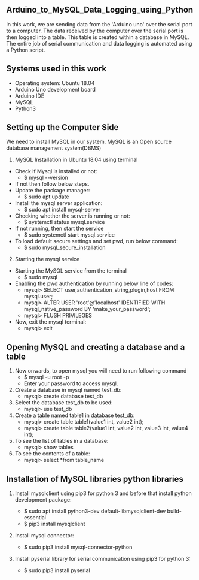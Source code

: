 ## Arduino_to_MySQL_Data_Logging_using_Python

In this work, we are sending data from the 'Arduino uno' over the serial port to a computer. The data received by the computer over the serial port is then logged into a table. This table is created within a database in MySQL. The entire job of serial communication and data logging is automated using a Python script.

## Systems used in this work

- Operating system: Ubuntu 18.04
- Arduino Uno development board
- Arduino IDE 
- MySQL 
- Python3

## Setting up the Computer Side

We need to install MySQL in our system. MySQL is an Open source database management system(DBMS)

1. MySQL Installation in Ubuntu 18.04 using terminal
- Check if Mysql is installed or not: 
    - $ mysql --version
- If not then follow below steps.
- Update the package manager: 
    - $ sudo apt update
- Install the mysql server application: 
    - $ sudo apt install mysql-server
- Checking whether the server is running or not: 
    - $ systemctl status mysql.service
- If not running, then start the service
    - $ sudo systemctl start mysql.service
- To load default secure settings and set pwd, run below command:
    - $ sudo mysql_secure_installation

2. Starting the mysql service
- Starting the MySQL service from the terminal
    - $ sudo mysql
- Enabling the pwd authentication by running below line of codes:
    - mysql> SELECT user,authentication_string,plugin,host FROM mysql.user;
    - mysql> ALTER USER 'root'@'localhost' IDENTIFIED WITH mysql_native_password BY 'make_your_password';
    - mysql> FLUSH PRIVILEGES
- Now, exit the mysql terminal:
    - mysql> exit

## Opening MySQL and creating a database and a table

1. Now onwards, to open mysql you will need to run following command
    - $ mysql -u root -p
    - Enter your password to access mysql.
2. Create a database in mysql named test_db:
    - mysql> create database test_db
3. Select the database test_db to be used:
    - mysql> use test_db
4. Create a table named table1 in database test_db:
    - mysql> create table table1(value1 int, value2 int); 
    - mysql>  create table table2(value1 int, value2 int, value3 int, value4 int);
5. To see the list of tables in a database:
    - mysql> show tables
6. To see the contents of a table:
    - mysql> select *from table_name

## Installation of MySQL libraries python libraries

1. Install mysqlclient using pip3 for python 3 and before that install python development package:
    - $ sudo apt install python3-dev default-libmysqlclient-dev build-essential
    - $ pip3 install mysqlclient

2. Install mysql connector:
    - $ sudo pip3 install mysql-connector-python

3. Install pyserial library for serial communication using pip3 for python 3:
    - $ sudo pip3 install pyserial

